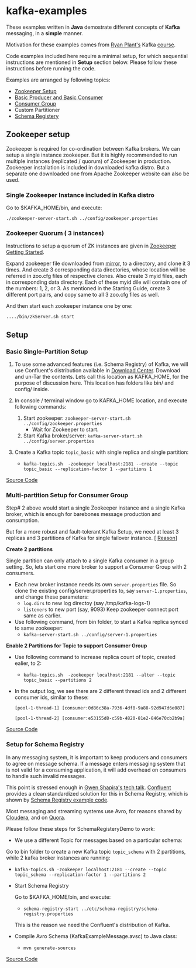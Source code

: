 # kafka-examples

These examples written in __Java__ demostrate different concepts of __Kafka__ messaging, in a __simple__ manner.

Motivation for these examples comes from [Ryan Plant's](https://twitter.com/ryan_plant) Kafka [course](https://app.pluralsight.com/library/courses/apache-kafka-getting-started/table-of-contents). 

Code examples included here require a minimal setup, for which sequential instructions are mentioned in __Setup__ section below. Please follow these instructions before running the code.

Examples are arranged by following topics:

+ [Zookeeper Setup](https://github.com/agrawalnishant/kafka-examples/blob/master/README.md#zookeeper-setup)
+ [Basic Producer and Basic Consumer](https://github.com/agrawalnishant/kafka-examples/blob/master/README.md#setup)
+ [Consumer Group](https://github.com/agrawalnishant/kafka-examples#multi-partition-setup-for-consumer-group)
+ Custom Partitioner
+ [Schema Registery](https://github.com/agrawalnishant/kafka-examples#setup-for-schema-registry)

## Zookeeper setup
Zookeeper is required for co-ordination between Kafka brokers.
We can setup a single instance zookeeper. But it is highly recommended to run multiple instances (replicated / quorum) of Zookeeper in production. Zookeeper installation is included in downloaded kafka distro. But a separate one downloaded one from Apache Zookeeper website can also be used.

### Single Zookeeper Instance included in Kafka distro
Go to $KAFKA_HOME/bin, and execute:
  
  `./zookeeper-server-start.sh ../config/zookeeper.properties`


### Zookeeper Quorum ( 3 instances)
Instructions to setup a quorum of ZK instances are given in [Zookeeper Getting Started](https://zookeeper.apache.org/doc/r3.3.3/zookeeperStarted.html#sc_RunningReplicatedZooKeeper).

Expand zookeeper file downloaded from [mirror](http://www.apache.org/dyn/closer.cgi/zookeeper/), to a directory, and clone it 3 times. And create 3 corresponding data directories, whose location will be referred in zoo.cfg files of respective clones. Also create 3 myid files, each in corresponding data directory. Each of these myid dile will contain one of the numbers: 1, 2, or 3. As mentioned in the Starting Guide, create 3 different port pairs, and copy same to all 3 zoo.cfg files as well.

And then start each zookeeper instance one by one:
  
  `..../bin/zkServer.sh start`

## Setup
### Basic Single-Partition Setup
1. To use some advanced features (i.e. Schema Registry) of Kafka, we will use Confluent's distribution available in [Download Center](https://www.confluent.io/download-center/). Download and un-Tar the contents. Lets call this location as KAFKA_HOME, for the purpose of discussion here. This location has folders like bin/ and config/ inside.

2. In console / terminal window go to KAFKA_HOME location, and execute following commands:
    1. Start zookeeper:
    `zookeeper-server-start.sh ../config/zookeeper.properties`
        - Wait for Zookeeper to start.
    2. Start Kafka broker/server:
        `kafka-server-start.sh ../config/server.properties`
        
3. Create a Kafka topic `topic_basic` with single replica and single partition:
    - `kafka-topics.sh  -zookeeper localhost:2181 --create --topic topic_basic --replication-factor 1 --partitions 1`
    
[Source Code](https://github.com/agrawalnishant/kafka-examples/tree/master/src/main/java/kafka/examples/basic)
        
### Multi-partition Setup for Consumer Group
Step# 2 above would start a single Zookeeper instance and a single Kafka broker, which is enough for barebones message production and consumption. 

But for a more robust and fault-tolerant Kafka Setup, we need at least 3 replicas and 3 partitions of Kafka for single failover instance. [ [Reason](https://forums.couchbase.com/t/why-3-node-cluster-for-automatic-failover/2759)]

__Create 2 partitions__

Single partition can only attach to a single Kafka consumer in a group setting. So, lets start one more broker to support a Consumer Group with 2 consumers. 
* Each new broker instance needs its own `server.properties` file. 
  So clone the existing config/server.properties to, say `server-1.properties`, and change these parameters:
    - `log.dirs` to new log directoy (say /tmp/kafka-logs-1)
    - `listeners` to new port (say, 9093)
    Keep zookeeper connect port same as earlier.
 * Use following command, from bin folder, to start a Kafka replica synced to same zookeeper:
     - `kafka-server-start.sh ../config/server-1.properties`
        
__Enable 2 Partitions for Topic to support Consumer Group__
* Use following command to increase replica count of topic, created ealier, to 2:
    - `kafka-topics.sh  -zookeeper localhost:2181 --alter --topic topic_basic --partitions 2`
    
* In the output log, we see there are 2 different thread ids and 2 different consumer ids, similar to these:

  `[pool-1-thread-1] [consumer:0d86c38a-7936-4df8-9a88-92d947d6e087]`
  
  `[pool-1-thread-2] [consumer:e53155d8-c59b-4820-81e2-846e70cb2b9a]`



[Source Code](https://github.com/agrawalnishant/kafka-examples/blob/master/src/main/java/kafka/examples/basic/StringProducerConsumerGroupDemo.java)    

### Setup for Schema Registry

In any messaging system, it is important to keep producers and consumers to agree on message schema. If a message enters messaging system that is not valid for a consuming application, it will add overhead on consumers to handle such invalid messages.

This point is stressed enough in [Gwen Shapira's tech talk](https://vimeo.com/167028700). [Confluent](https://www.confluent.io/) provides a clean standardized solution for this in Schema Registry, which is shown by [Schema Registry example code](https://github.com/agrawalnishant/kafka-examples/tree/master/src/main/java/kafka/examples/schema/registry).

Most messaging and streaming systems use Avro, for reasons shared by [Cloudera](http://blog.cloudera.com/blog/2011/05/three-reasons-why-apache-avro-data-serialization-is-a-good-choice-for-openrtb/), and on [Quora](https://www.quora.com/What-are-pros-and-cons-of-Apache-Avro).

Please follow these steps for SchemaRegisteryDemo to work:
* We use a different Topic for messages based on a particular schema:

Go to bin folder to create a new Kafka topic `topic_schema` with 2 partitions, while 2 kafka broker instances are running:
  - `kafka-topics.sh -zookeeper localhost:2181 --create --topic topic_schema --replication-factor 1 --partitions 2`


* Start Schema Registry
  
  Go to $KAFKA_HOME/bin, and execute:
    - `schema-registry-start ../etc/schema-registry/schema-registry.properties`
    
    This is the reason we need the Confluent's distribution of Kafka. 
    
* Compile Avro Schema (KafkaExampleMessage.avsc) to Java class:
    - `mvn generate-sources`


[Source Code](https://github.com/agrawalnishant/kafka-examples/tree/master/src/main/java/kafka/examples/schema/registry)
